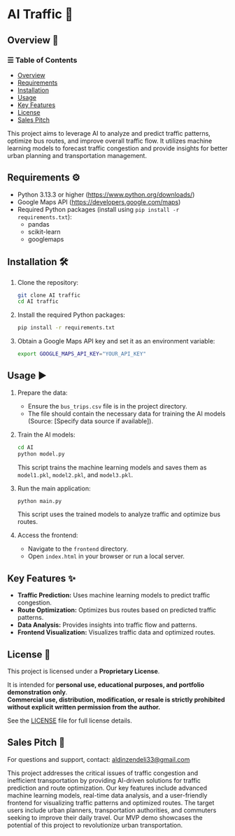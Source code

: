 # AI Traffic 🤖

## Overview 🚦

### ☰ Table of Contents
- [Overview](#overview)
- [Requirements](#requirements)
- [Installation](#installation)
- [Usage](#usage)
- [Key Features](#key-features)
- [License](#license)
- [Sales Pitch](#sales-pitch)


This project aims to leverage AI to analyze and predict traffic patterns, optimize bus routes, and improve overall traffic flow. It utilizes machine learning models to forecast traffic congestion and provide insights for better urban planning and transportation management.

## Requirements ⚙️

- Python 3.13.3 or higher (https://www.python.org/downloads/)
- Google Maps API (https://developers.google.com/maps)
- Required Python packages (install using `pip install -r requirements.txt`):
  - pandas
  - scikit-learn
  - googlemaps

## Installation 🛠️

1.  Clone the repository:

    ```bash
    git clone AI traffic
    cd AI traffic
    ```
2.  Install the required Python packages:

    ```bash
    pip install -r requirements.txt
    ```
3.  Obtain a Google Maps API key and set it as an environment variable:

    ```bash
    export GOOGLE_MAPS_API_KEY="YOUR_API_KEY"
    ```

## Usage ▶️

1.  Prepare the data:
    - Ensure the `bus_trips.csv` file is in the project directory.
    - The file should contain the necessary data for training the AI models (Source: [Specify data source if available]).

2.  Train the AI models:

    ```bash
    cd AI
    python model.py
    ```

    This script trains the machine learning models and saves them as `model1.pkl`, `model2.pkl`, and `model3.pkl`.

3.  Run the main application:

    ```bash
    python main.py
    ```

    This script uses the trained models to analyze traffic and optimize bus routes.

4.  Access the frontend:
    - Navigate to the `frontend` directory.
    - Open `index.html` in your browser or run a local server.

## Key Features ✨

-   **Traffic Prediction:** Uses machine learning models to predict traffic congestion.
-   **Route Optimization:** Optimizes bus routes based on predicted traffic patterns.
-   **Data Analysis:** Provides insights into traffic flow and patterns.
-   **Frontend Visualization:** Visualizes traffic data and optimized routes.


## License 📝

This project is licensed under a **Proprietary License**.

It is intended for **personal use, educational purposes, and portfolio demonstration only**.  
**Commercial use, distribution, modification, or resale is strictly prohibited without explicit written permission from the author.**

See the [LICENSE](./LICENSE) file for full license details.

## Sales Pitch 📢

For questions and support, contact: aldinzendeli33@gmail.com

This project addresses the critical issues of traffic congestion and inefficient transportation by providing AI-driven solutions for traffic prediction and route optimization. Our key features include advanced machine learning models, real-time data analysis, and a user-friendly frontend for visualizing traffic patterns and optimized routes. The target users include urban planners, transportation authorities, and commuters seeking to improve their daily travel. Our MVP demo showcases the potential of this project to revolutionize urban transportation.
